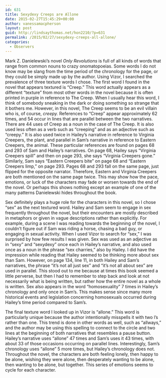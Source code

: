 ```yaml
---
id: 631
title: Sexydexy Creeps are Allone
date: 2015-02-27T15:45:29+00:00
author: vanessamacpherson
layout: post
guid: http://lindsaythomas.net/hon2210/?p=631
permalink: /2015/02/27/sexydexy-creeps-all-allone/
categories:
  - Observers
---
```

Mark Z. Danielewski’s novel _Only Revolutions_ is full of all kinds of words that range from common nouns to crazy onomatopoeias. Some words I do not know may be slang from the time period of the chronology for the page, or they could be simply made up by the author. Using Vizor, I searched the prevalence of three texture words I chose. The first word I found in the novel that appears textured is “Creep.” This word actually appears as a different “texture” from most other words in the novel because it is often printed in purple in reference to The Creep. When I usually hear this word, I think of somebody sneaking in the dark or doing something so strange that it bothers me. However, in this novel, The Creep seems to be an evil villain who is, of course, _creepy._ References to “Creep” appear approximately 62 times, and 54 occur in lines that are parallel between the two narratives. There are 44 uses of Creep as a noun in the case of The Creep. It is also used less often as a verb such as “creeping” and as an adjective such as “creepy.” It is also used twice in Hailey’s narrative in reference to Virginia Creepers, the plant, and parallel in Sam’s narrative in reference to Eastern Creepers, the animal. These particular references are found on pages 68 and 293 of Sam and Hailey’s narratives. On page 68, Hailey says “Virginia Creepers spill” and then on page 293, she says “Virginia Creepers gone.” Similarly, Sam says “Eastern Creepers bite” on page 68 and “Eastern Creepers limp,” on page 293. Pages 68 and 293 fall on the same page, just flipped for the opposite narrator. Therefore, Eastern and Virginia Creepers are both mentioned on the same page twice. This may show how the pace, emotions, or luck of the characters may fade or worsen towards the end of the novel. Or perhaps this shows nothing except an example of one of the many patterns Danielewski hides throughout the book.

Sex definitely plays a huge role for the characters in this novel, so I chose “sex” as the next textured word. Hailey and Sam seem to engage in sex frequently throughout the novel, but their encounters are mostly described in metaphors or given in vague descriptions rather than explicitly. For example, during a scene I was reading towards the beginning of the novel, I couldn’t figure out if Sam was riding a horse, chasing a bad guy, or engaging in sexual activity. When I used Vizor to search for “sex,” I was surprised by how few results I was given. Sex was used as an adjective as in “sexy” and “sexydexy” once each in Hailey’s narrative, and also used once as a noun in the phrase “sex charries,” also by Hailey. I did have the impression while reading that Hailey seemed to be thinking more about sex than Sam. However, on page 134, line 11, in both Hailey and Sam’s narratives, the phrase “it’s not all just sex” and “it’s not all about sex” are used in parallel. This stood out to me because at times this book seemed a little perverse, but then I had to remember to step back and look at not necessarily what is being written, but rather how the entire novel as a whole is written. Sex also appears in the word “homosexuality” 7 times in Hailey’s chronology and only once in Sam’s. This makes sense since many more historical events and legislation concerning homosexuals occurred during Hailey’s time period compared to Sam’s.

The final texture word I looked up in Vizor is “allone.” This word is particularly unique because the author intentionally misspells it with two l’s rather than one. This trend is done in other words as well, such as “allways,” and the author may be using this spelling to connect to the circle and two lines at the beginning of both narratives that resembles a pause button. Hailey’s narrative uses “allone” 47 times and Sam’s uses it 43 times, with about 33 of those occasions occurring on parallel lines. Interestingly, Sam’s chronology uses “allone” 5 more times, but Hailey’s chronology does not. Throughout the novel, the characters are both feeling lonely, then happy to be alone, wishing they were alone, then desperately wanting to be alone, then wanting to be alone, but together. This series of emotions seems to cycle for each character.
